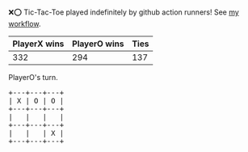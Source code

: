 :x::o: Tic-Tac-Toe played indefinitely by github action runners! See [my workflow](.github/workflows/play.yaml).

|PlayerX wins|PlayerO wins|Ties|
|-|-|-|
|332|294|137|

PlayerO's turn.

<pre>
+---+---+---+
| X | O | O |
+---+---+---+
|   |   |   |
+---+---+---+
|   |   | X |
+---+---+---+
</pre>